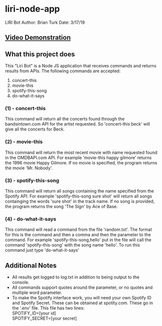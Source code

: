 # liri-node-app
LIRI Bot
Author: Brian Turk
Date: 3/17/19

## [Video Demonstration](https://photos.app.goo.gl/kMJuyqY4ogdWdTSX8)


## What this project does
This "Liri Bot" is a Node JS application that receives commands and returns results from APIs.  The following commands are accepted:
1. concert-this
2. movie-this
3. spotify-this-song
4. do-what-it-says


### (1) - concert-this
This command will return all the concerts found through the bandsintown.com API for the artist requested.  So 'concert-this beck' will give all the concerts for Beck.

### (2) - movie-this
This command will return the most recent movie with name requested found in the OMDBAPI.com API.  For example 'movie-this happy gilmore' returns the 1996 movie Happy Gilmore.  If no movie is specified, the program returns the movie 'Mr. Nobody'.

### (3) - spotify-this-song
This command will return all songs containing the name specified from the Spotify API.  For example 'spotify-this-song sure shot' will return all songs containging the words 'sure shot' in the track name.  If no song is provided, the program returns the song 'The Sign' by Ace of Base.

### (4) - do-what-it-says
This command will read a command from the file 'random.txt'.  The format for this is the command and then a comma and then the parameter to the command.  For example 'spotify-this-song,hello' put in the file will call the command 'spotify-this-song' with the song name 'hello'.  To run this command just type 'do-what-it-says'
 
## Additional Notes
* All results get logged to log.txt in addition to being output to the console.
* All commands support quotes around the parameter, or no quotes and multiple word parameter.
* To make the Spotify interface work, you will need your own Spotify ID and Spotify Secret.  These can be obtained at spotity.com.  These go in the '.env' file.  This file has two lines:  
SPOTIFY_ID=[your id]  
SPOTIFY_SECRET=[your secret]








